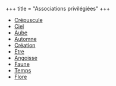 +++
title = "Associations privilégiées"
+++
- [Crépuscule](/categories/crépuscule)
- [Ciel](/categories/ciel)
- [Aube](/categories/aube)
- [Automne](/categories/automne)
- [Création](/categories/création)
- [Etre](/categories/etre)
- [Angoisse](/categories/angoisse)
- [Faune](/categories/faune)
- [Temps](/categories/temps)
- [Flore](/categories/flore)

